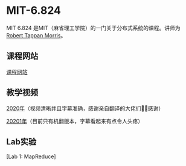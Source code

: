 # MIT-6.824
MIT 6.824 是MIT（麻省理工学院）的一门关于分布式系统的课程。讲师为[Robert Tappan Morris](https://zh.wikipedia.org/wiki/%E7%BD%97%E4%BC%AF%E7%89%B9%C2%B7%E6%B3%B0%E6%BD%98%C2%B7%E8%8E%AB%E9%87%8C%E6%96%AF)。

## 课程网站

[课程网站](https://pdos.csail.mit.edu/6.824/index.html)

## 教学视频

[2020年](https://www.bilibili.com/video/BV1R7411t71W?spm_id_from=333.999.0.0)（视频清晰并且字幕准确，感谢亲自翻译的大佬们🙏🙏感谢）

[20201年](https://www.bilibili.com/video/BV1e5411E7RM?from=search&seid=6205091603428943030&spm_id_from=333.337.0.0)（目前只有机翻版本，字幕看起来有点令人头疼）



## Lab实验

[Lab 1: MapReduce]

